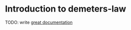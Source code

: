 # Introduction to demeters-law

TODO: write [great documentation](http://jacobian.org/writing/what-to-write/)
